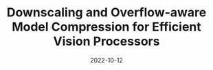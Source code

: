 ---
title: "Downscaling and Overflow-aware Model Compression for Efficient Vision Processors"
collection: conferences
permalink: /publication/Downscaling
date: 2022-10-12
year: "2022"
venue: "ICDCS"
city: 
state: ""
thumbnail: "Downscaling.png"
teaser :
authors: "Haokun Li, Jing Liu, Liancheng Jia, Yun Liang, Yaowei Wang, and Mingkui Tan"
bibtex: Downscaling.txt
uri: Downscaling.pdf
arxiv: 
project: 
source: 
poster: 
data:
---